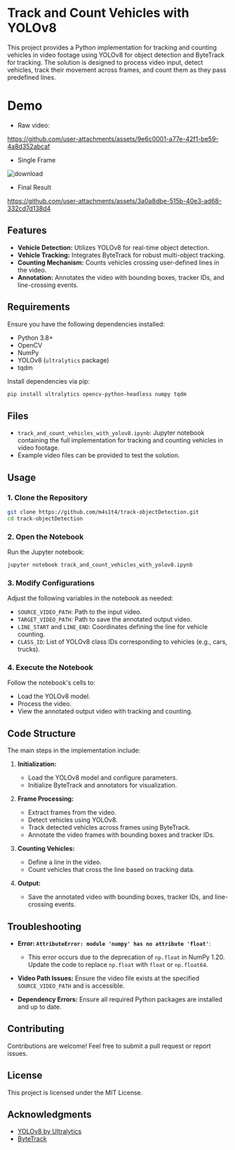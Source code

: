 # Track and Count Vehicles with YOLOv8

This project provides a Python implementation for tracking and counting vehicles in video footage using YOLOv8 for object detection and ByteTrack for tracking. The solution is designed to process video input, detect vehicles, track their movement across frames, and count them as they pass predefined lines.

# Demo

- Raw video:

https://github.com/user-attachments/assets/9e6c0001-a77e-42f1-be59-4a8d352abcaf

- Single Frame

![download](https://github.com/user-attachments/assets/225172ad-8921-482a-bdc1-84aebe380f18)

- Final Result

https://github.com/user-attachments/assets/3a0a8dbe-515b-40e3-ad68-332cd7d138d4

## Features

- **Vehicle Detection:** Utilizes YOLOv8 for real-time object detection.
- **Vehicle Tracking:** Integrates ByteTrack for robust multi-object tracking.
- **Counting Mechanism:** Counts vehicles crossing user-defined lines in the video.
- **Annotation:** Annotates the video with bounding boxes, tracker IDs, and line-crossing events.

## Requirements

Ensure you have the following dependencies installed:

- Python 3.8+
- OpenCV
- NumPy
- YOLOv8 (`ultralytics` package)
- tqdm

Install dependencies via pip:

```bash
pip install ultralytics opencv-python-headless numpy tqdm
```

## Files

- `track_and_count_vehicles_with_yolov8.ipynb`: Jupyter notebook containing the full implementation for tracking and counting vehicles in video footage.
- Example video files can be provided to test the solution.

## Usage

### 1. Clone the Repository

```bash
git clone https://github.com/m4s1t4/track-objectDetection.git
cd track-objectDetection
```

### 2. Open the Notebook

Run the Jupyter notebook:

```bash
jupyter notebook track_and_count_vehicles_with_yolov8.ipynb
```

### 3. Modify Configurations

Adjust the following variables in the notebook as needed:

- `SOURCE_VIDEO_PATH`: Path to the input video.
- `TARGET_VIDEO_PATH`: Path to save the annotated output video.
- `LINE_START` and `LINE_END`: Coordinates defining the line for vehicle counting.
- `CLASS_ID`: List of YOLOv8 class IDs corresponding to vehicles (e.g., cars, trucks).

### 4. Execute the Notebook

Follow the notebook's cells to:

- Load the YOLOv8 model.
- Process the video.
- View the annotated output video with tracking and counting.

## Code Structure

The main steps in the implementation include:

1. **Initialization:**

   - Load the YOLOv8 model and configure parameters.
   - Initialize ByteTrack and annotators for visualization.

2. **Frame Processing:**

   - Extract frames from the video.
   - Detect vehicles using YOLOv8.
   - Track detected vehicles across frames using ByteTrack.
   - Annotate the video frames with bounding boxes and tracker IDs.

3. **Counting Vehicles:**

   - Define a line in the video.
   - Count vehicles that cross the line based on tracking data.

4. **Output:**
   - Save the annotated video with bounding boxes, tracker IDs, and line-crossing events.

## Troubleshooting

- **Error: `AttributeError: module 'numpy' has no attribute 'float'`**:

  - This error occurs due to the deprecation of `np.float` in NumPy 1.20. Update the code to replace `np.float` with `float` or `np.float64`.

- **Video Path Issues:** Ensure the video file exists at the specified `SOURCE_VIDEO_PATH` and is accessible.

- **Dependency Errors:** Ensure all required Python packages are installed and up to date.

## Contributing

Contributions are welcome! Feel free to submit a pull request or report issues.

## License

This project is licensed under the MIT License.

## Acknowledgments

- [YOLOv8 by Ultralytics](https://github.com/ultralytics/ultralytics)
- [ByteTrack](https://github.com/ifzhang/ByteTrack)
